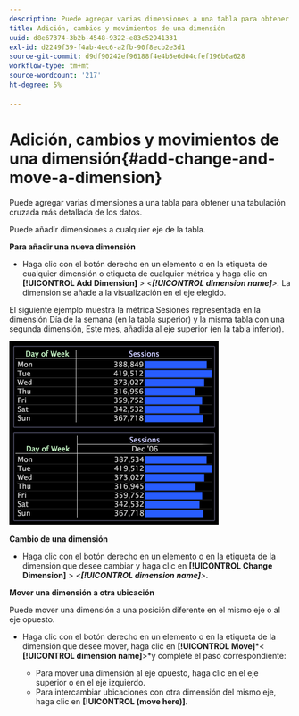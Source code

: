 ```yaml
---
description: Puede agregar varias dimensiones a una tabla para obtener una tabulación cruzada más detallada de los datos.
title: Adición, cambios y movimientos de una dimensión
uuid: d8e67374-3b2b-4548-9322-e83c52941331
exl-id: d2249f39-f4ab-4ec6-a2fb-90f8ecb2e3d1
source-git-commit: d9df90242ef96188f4e4b5e6d04cfef196b0a628
workflow-type: tm+mt
source-wordcount: '217'
ht-degree: 5%

---
```


# Adición, cambios y movimientos de una dimensión{#add-change-and-move-a-dimension}

Puede agregar varias dimensiones a una tabla para obtener una tabulación cruzada más detallada de los datos.

Puede añadir dimensiones a cualquier eje de la tabla.

**Para añadir una nueva dimensión**

* Haga clic con el botón derecho en un elemento o en la etiqueta de cualquier dimensión o etiqueta de cualquier métrica y haga clic en **[!UICONTROL Add Dimension]** > *&lt;**[!UICONTROL dimension name]**>.* La dimensión se añade a la visualización en el eje elegido.

El siguiente ejemplo muestra la métrica Sesiones representada en la dimensión Día de la semana (en la tabla superior) y la misma tabla con una segunda dimensión, Este mes, añadida al eje superior (en la tabla inferior).

![](assets/vis_Table_CrossTab.png)

**Cambio de una dimensión**

* Haga clic con el botón derecho en un elemento o en la etiqueta de la dimensión que desee cambiar y haga clic en **[!UICONTROL Change Dimension]** > *&lt;**[!UICONTROL dimension name]**>*.

**Mover una dimensión a otra ubicación**

Puede mover una dimensión a una posición diferente en el mismo eje o al eje opuesto.

* Haga clic con el botón derecho en un elemento o en la etiqueta de la dimensión que desee mover, haga clic en **[!UICONTROL Move]***&lt; **[!UICONTROL dimension name]**>*y complete el paso correspondiente:

   * Para mover una dimensión al eje opuesto, haga clic en el eje superior o en el eje izquierdo.
   * Para intercambiar ubicaciones con otra dimensión del mismo eje, haga clic en **[!UICONTROL (move here)]**.

